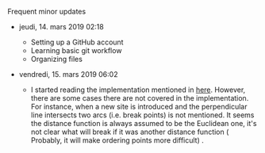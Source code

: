 Frequent minor updates

* jeudi, 14. mars 2019 02:18 
	* Setting up a GitHub account
	* Learning basic git workflow
	* Organizing files 

* vendredi, 15. mars 2019 06:02 
	* I started reading the implementation mentioned in [here](http://blog.ivank.net/fortunes-algorithm-and-implementation.html). However, there are some cases there are not covered in the implementation. For instance, when a new site is introduced and the perpendicular line intersects two arcs (i.e. break points) is not mentioned. It seems the distance function is always assumed to be the Euclidean one, it's not clear what will break if it was another distance function ( Probably, it will make ordering points more difficult)  . 